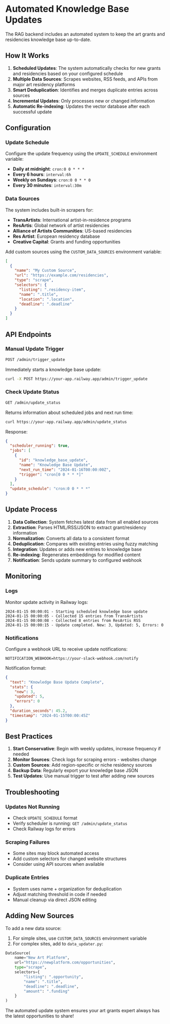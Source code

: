 # Automated Knowledge Base Updates

The RAG backend includes an automated system to keep the art grants and residencies knowledge base up-to-date.

## How It Works

1. **Scheduled Updates**: The system automatically checks for new grants and residencies based on your configured schedule
2. **Multiple Data Sources**: Scrapes websites, RSS feeds, and APIs from major art residency platforms
3. **Smart Deduplication**: Identifies and merges duplicate entries across sources
4. **Incremental Updates**: Only processes new or changed information
5. **Automatic Re-indexing**: Updates the vector database after each successful update

## Configuration

### Update Schedule

Configure the update frequency using the `UPDATE_SCHEDULE` environment variable:

- **Daily at midnight**: `cron:0 0 * * *`
- **Every 6 hours**: `interval:6h`
- **Weekly on Sundays**: `cron:0 0 * * 0`
- **Every 30 minutes**: `interval:30m`

### Data Sources

The system includes built-in scrapers for:

- **TransArtists**: International artist-in-residence programs
- **ResArtis**: Global network of artist residencies
- **Alliance of Artists Communities**: US-based residencies
- **Res Artist**: European residency database
- **Creative Capital**: Grants and funding opportunities

Add custom sources using the `CUSTOM_DATA_SOURCES` environment variable:

```json
[
  {
    "name": "My Custom Source",
    "url": "https://example.com/residencies",
    "type": "scrape",
    "selectors": {
      "listing": ".residency-item",
      "name": ".title",
      "location": ".location",
      "deadline": ".deadline"
    }
  }
]
```

## API Endpoints

### Manual Update Trigger
```bash
POST /admin/trigger_update
```

Immediately starts a knowledge base update:

```bash
curl -X POST https://your-app.railway.app/admin/trigger_update
```

### Check Update Status
```bash
GET /admin/update_status
```

Returns information about scheduled jobs and next run time:

```bash
curl https://your-app.railway.app/admin/update_status
```

Response:
```json
{
  "scheduler_running": true,
  "jobs": [
    {
      "id": "knowledge_base_update",
      "name": "Knowledge Base Update",
      "next_run_time": "2024-01-16T00:00:00Z",
      "trigger": "cron[0 0 * * *]"
    }
  ],
  "update_schedule": "cron:0 0 * * *"
}
```

## Update Process

1. **Data Collection**: System fetches latest data from all enabled sources
2. **Extraction**: Parses HTML/RSS/JSON to extract grant/residency information
3. **Normalization**: Converts all data to a consistent format
4. **Deduplication**: Compares with existing entries using fuzzy matching
5. **Integration**: Updates or adds new entries to knowledge base
6. **Re-indexing**: Regenerates embeddings for modified content
7. **Notification**: Sends update summary to configured webhook

## Monitoring

### Logs
Monitor update activity in Railway logs:

```
2024-01-15 00:00:01 - Starting scheduled knowledge base update
2024-01-15 00:00:05 - Collected 15 entries from TransArtists
2024-01-15 00:00:08 - Collected 8 entries from ResArtis RSS
2024-01-15 00:00:15 - Update completed. New: 3, Updated: 5, Errors: 0
```

### Notifications
Configure a webhook URL to receive update notifications:

```
NOTIFICATION_WEBHOOK=https://your-slack-webhook.com/notify
```

Notification format:
```json
{
  "text": "Knowledge Base Update Complete",
  "stats": {
    "new": 3,
    "updated": 5,
    "errors": 0
  },
  "duration_seconds": 45.2,
  "timestamp": "2024-01-15T00:00:45Z"
}
```

## Best Practices

1. **Start Conservative**: Begin with weekly updates, increase frequency if needed
2. **Monitor Sources**: Check logs for scraping errors - websites change
3. **Custom Sources**: Add region-specific or niche residency sources
4. **Backup Data**: Regularly export your knowledge base JSON
5. **Test Updates**: Use manual trigger to test after adding new sources

## Troubleshooting

### Updates Not Running
- Check `UPDATE_SCHEDULE` format
- Verify scheduler is running: `GET /admin/update_status`
- Check Railway logs for errors

### Scraping Failures
- Some sites may block automated access
- Add custom selectors for changed website structures
- Consider using API sources when available

### Duplicate Entries
- System uses name + organization for deduplication
- Adjust matching threshold in code if needed
- Manual cleanup via direct JSON editing

## Adding New Sources

To add a new data source:

1. For simple sites, use `CUSTOM_DATA_SOURCES` environment variable
2. For complex sites, add to `data_updater.py`:

```python
DataSource(
    name="New Art Platform",
    url="https://newplatform.com/opportunities",
    type="scrape",
    selectors={
        "listing": ".opportunity",
        "name": ".title",
        "deadline": ".deadline",
        "amount": ".funding"
    }
)
```

The automated update system ensures your art grants expert always has the latest opportunities to share!